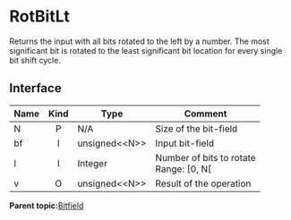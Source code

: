# RotBitLt

Returns the input with all bits rotated to the left by a number. The most significant bit is rotated to the least significant bit location for every single bit shift cycle.

## Interface

|Name|Kind|Type|Comment|
|----|:--:|----|-------|
|N|P|N/A|Size of the bit-field|
|bf|I|unsigned<\<N\>\>|Input bit-field|
|l|I|Integer|Number of bits to rotate<br>Range: \[0, N\[|
|v|O|unsigned<\<N\>\>|Result of the operation|

**Parent topic:**[Bitfield](../../libraries/bitfield/bitfield.md)

